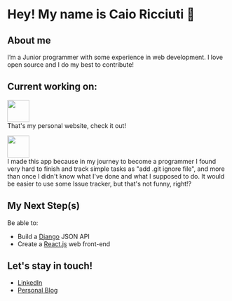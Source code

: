# Hey! My name is Caio Ricciuti 👋
## About me
I’m a Junior programmer with some experience in web development. I love open source and I do my best to contribute!

## Current working on:
<p>
    <a href="https://caioricciuti.com/?utm_source=githubreadme" target="_blank"><img width="50" src="https://caioricciuti.com/assets/img/favicon-32x32.png"></a><br/>
    That's my personal website, check it out! 
</p>

<p>
    <a href="https://simpletask.caioricciuti.com/?utm_source=githubreadme" target="_blank"><img width="50" src="https://caioricciuti.com/assets/img/portfolio/simpletask.png"></a><br/>
     I made this app because in my journey to become a programmer I found very hard to finish and track simple tasks as "add .git ignore file", and more than once I didn't know what I've done and
     what I supposed to do. It would be easier to use some Issue tracker, but that's not funny, right!?
</p>

## My Next Step(s)

Be able to:
* Build a [Django](https://djangoproject.com/) JSON API
* Create a [React.js](https://reactjs.org/) web front-end

## Let's stay in touch!
* [LinkedIn](https://www.linkedin.com/in/caioricciuti)
* [Personal Blog](https://caioricciuti.com/?utm_source=girhubreademe)

